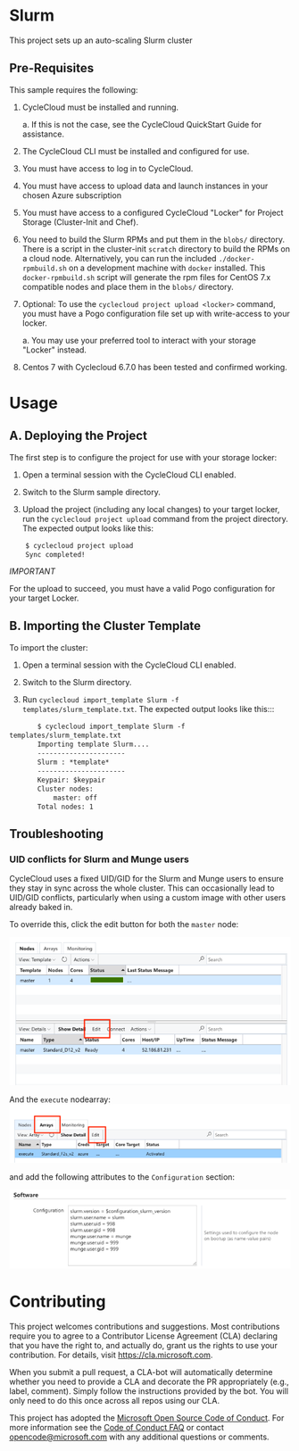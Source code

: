 
Slurm
========

This project sets up an auto-scaling Slurm cluster


Pre-Requisites
--------------

This sample requires the following:

  1. CycleCloud must be installed and running.

     a. If this is not the case, see the CycleCloud QuickStart Guide for
        assistance.

  2. The CycleCloud CLI must be installed and configured for use.

  3. You must have access to log in to CycleCloud.

  4. You must have access to upload data and launch instances in your chosen
     Azure subscription

  5. You must have access to a configured CycleCloud "Locker" for Project Storage
     (Cluster-Init and Chef).

  6. You need to build the Slurm RPMs and put them in the `blobs/` directory.
     There is a script in the cluster-init `scratch` directory to build the RPMs on a cloud node.
     Alternatively, you can run the included `./docker-rpmbuild.sh` on a development machine with
     `docker` installed.  This `docker-rpmbuild.sh` script will generate the rpm files for
     CentOS 7.x compatible nodes and place them in the `blobs/` directory.

  7. Optional: To use the `cyclecloud project upload <locker>` command, you must
     have a Pogo configuration file set up with write-access to your locker.

     a. You may use your preferred tool to interact with your storage "Locker"
        instead.


  8. Centos 7 with Cyclecloud 6.7.0 has been tested and confirmed working.



Usage
=====

A. Deploying the Project
--------------------------

The first step is to configure the project for use with your storage locker:

  1. Open a terminal session with the CycleCloud CLI enabled.

  2. Switch to the Slurm sample directory.

  3. Upload the project (including any local changes) to your target locker, run the
`cyclecloud project upload` command from the project directory.  The expected output looks like this:

```
    $ cyclecloud project upload
    Sync completed!
```

*IMPORTANT*

For the upload to succeed, you must have a valid Pogo configuration for your target Locker.


B. Importing the Cluster Template
---------------------------------

To import the cluster:

  1. Open a terminal session with the CycleCloud CLI enabled.

  2. Switch to the Slurm directory.

  3. Run ``cyclecloud import_template Slurm -f templates/slurm_template.txt``.  The
     expected output looks like this:::

```
       $ cyclecloud import_template Slurm -f templates/slurm_template.txt
       Importing template Slurm....
       ----------------------
       Slurm : *template*
       ----------------------
       Keypair: $keypair
       Cluster nodes:
           master: off
       Total nodes: 1
```

## Troubleshooting

### UID conflicts for Slurm and Munge users

CycleCloud uses a fixed UID/GID for the Slurm and Munge users to ensure they stay in sync across the whole cluster. This can occasionally lead to UID/GID conflicts, particularly when using a custom image with other users already baked in.

To override this, click the edit button for both the `master` node:

![Alt](/images/masternodeedit.png "Edit Master")

And the `execute` nodearray:
![Alt](/images/nodearraytab.png "Edit nodearray")

 and add the following attributes to the `Configuration` section:


![Alt](/images/nodearrayedit.png "Edit configuration")


# Contributing

This project welcomes contributions and suggestions.  Most contributions require you to agree to a
Contributor License Agreement (CLA) declaring that you have the right to, and actually do, grant us
the rights to use your contribution. For details, visit https://cla.microsoft.com.

When you submit a pull request, a CLA-bot will automatically determine whether you need to provide
a CLA and decorate the PR appropriately (e.g., label, comment). Simply follow the instructions
provided by the bot. You will only need to do this once across all repos using our CLA.

This project has adopted the [Microsoft Open Source Code of Conduct](https://opensource.microsoft.com/codeofconduct/).
For more information see the [Code of Conduct FAQ](https://opensource.microsoft.com/codeofconduct/faq/) or
contact [opencode@microsoft.com](mailto:opencode@microsoft.com) with any additional questions or comments.


